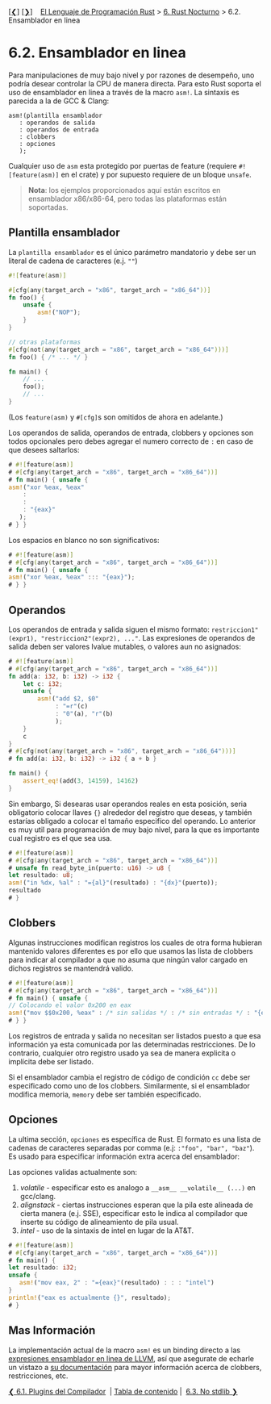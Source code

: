 [[❮]](ch06-01-compiler-plugins.md)
[[❯]](ch06-03-no-stdlib.md)
&nbsp;&nbsp;
[El Lenguaje de Programación Rust](_index.md) >
[6. Rust Nocturno](ch06-00-nightly-rust.md) > 6.2. Ensamblador en linea

# 6.2. Ensamblador en linea

Para manipulaciones de muy bajo nivel y por razones de desempeño, uno podría
desear controlar la CPU de manera directa. Para esto Rust soporta el uso de
ensamblador en linea a través de la macro `asm!`. La sintaxis es parecida a la
de GCC & Clang:

```ignore
asm!(plantilla ensamblador
   : operandos de salida
   : operandos de entrada
   : clobbers
   : opciones
   );
```

Cualquier uso de `asm` esta protegido por puertas de feature (requiere
`#![feature(asm)]` en el crate) y por supuesto requiere de un bloque `unsafe`.

> **Nota**: los ejemplos proporcionados aquí están escritos en ensamblador
x86/x86-64, pero
> todas las plataformas están soportadas.

## Plantilla ensamblador

La `plantilla ensamblador` es el único parámetro mandatorio y debe ser un
literal de cadena de caracteres (e.j. `""`)

```rust
#![feature(asm)]

#[cfg(any(target_arch = "x86", target_arch = "x86_64"))]
fn foo() {
    unsafe {
        asm!("NOP");
    }
}

// otras plataformas
#[cfg(not(any(target_arch = "x86", target_arch = "x86_64")))]
fn foo() { /* ... */ }

fn main() {
    // ...
    foo();
    // ...
}
```

(Los `feature(asm)` y `#[cfg]`s son omitidos de ahora en adelante.)

Los operandos de salida, operandos de entrada, clobbers y opciones son todos
opcionales pero debes agregar el numero correcto de `:` en caso de que desees
saltarlos:

```rust
# #![feature(asm)]
# #[cfg(any(target_arch = "x86", target_arch = "x86_64"))]
# fn main() { unsafe {
asm!("xor %eax, %eax"
    :
    :
    : "{eax}"
   );
# } }
```

Los espacios en blanco no son significativos:

```rust
# #![feature(asm)]
# #[cfg(any(target_arch = "x86", target_arch = "x86_64"))]
# fn main() { unsafe {
asm!("xor %eax, %eax" ::: "{eax}");
# } }
```

## Operandos

Los operandos de entrada y salida siguen el mismo formato:
`restriccion1"(expr1), "restriccion2"(expr2), ..."`. Las expresiones de
operandos de salida deben ser valores lvalue mutables, o valores aun no
asignados:

```rust
# #![feature(asm)]
# #[cfg(any(target_arch = "x86", target_arch = "x86_64"))]
fn add(a: i32, b: i32) -> i32 {
    let c: i32;
    unsafe {
        asm!("add $2, $0"
             : "=r"(c)
             : "0"(a), "r"(b)
             );
    }
    c
}
# #[cfg(not(any(target_arch = "x86", target_arch = "x86_64")))]
# fn add(a: i32, b: i32) -> i32 { a + b }

fn main() {
    assert_eq!(add(3, 14159), 14162)
}
```

Sin embargo, Si desearas usar operandos reales en esta posición, seria
obligatorio colocar llaves `{}` alrededor del registro que deseas, y también
estarías obligado a colocar el tamaño especifico del operando. Lo anterior es
muy util para programación de muy bajo nivel, para la que es importante cual
registro es el que sea usa.

```rust
# #![feature(asm)]
# #[cfg(any(target_arch = "x86", target_arch = "x86_64"))]
# unsafe fn read_byte_in(puerto: u16) -> u8 {
let resultado: u8;
asm!("in %dx, %al" : "={al}"(resultado) : "{dx}"(puerto));
resultado
# }
```

## Clobbers

Algunas instrucciones modifican registros los cuales de otra forma hubieran
mantenido valores diferentes es por ello que usamos las lista de clobbers para
indicar al compilador a que no asuma que ningún valor cargado en dichos
registros se mantendrá valido.

```rust
# #![feature(asm)]
# #[cfg(any(target_arch = "x86", target_arch = "x86_64"))]
# fn main() { unsafe {
// Colocando el valor 0x200 en eax
asm!("mov $$0x200, %eax" : /* sin salidas */ : /* sin entradas */ : "{eax}");
# } }
```

Los registros de entrada y salida no necesitan ser listados puesto a que esa
información ya esta comunicada por las determinadas restricciones. De lo
contrario, cualquier otro registro usado ya sea de manera explicita o implícita
debe ser listado.

Si el ensamblador cambia el registro de código de condición `cc` debe ser
especificado como uno de los clobbers. Similarmente, si el ensamblador modifica
memoria, `memory` debe ser también especificado.

## Opciones

La ultima sección, `opciones` es específica de Rust. El formato es una lista de
cadenas de caracteres separadas por comma (e.j: `:"foo", "bar", "baz"`). Es
usado para especificar información extra acerca del ensamblador:

Las opciones validas actualmente son:

1. *volatile* - especificar esto es analogo a `__asm__ __volatile__ (...)` en
gcc/clang.
2. *alignstack* - ciertas instrucciones esperan que la pila este alineada de
cierta manera (e.j. SSE), especificar esto le indica al compilador que inserte
su código de alineamiento de pila usual.
3. *intel* - uso de la sintaxis de intel en lugar de la AT&T.

```rust
# #![feature(asm)]
# #[cfg(any(target_arch = "x86", target_arch = "x86_64"))]
# fn main() {
let resultado: i32;
unsafe {
   asm!("mov eax, 2" : "={eax}"(resultado) : : : "intel")
}
println!("eax es actualmente {}", resultado);
# }
```

## Mas Información

La implementación actual de la macro `asm!` es un binding directo a las
[expresiones ensamblador en linea de LLVM][llvm-docs], así que asegurate de
echarle un vistazo a [su documentación][llvm-docs] para mayor información acerca
de clobbers, restricciones, etc.

[llvm-docs]: http://llvm.org/docs/LangRef.html#inline-assembler-expressions

[❮ 6.1. Plugins del Compilador](ch06-01-compiler-plugins.md)
&nbsp;|&nbsp;[Tabla de contenido](_index.md)&nbsp;|&nbsp;
[6.3. No stdlib ❯](ch06-03-no-stdlib.md)
